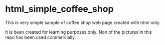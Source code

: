 # html_simple_coffee_shop
This is very simple sample of coffee shop web page created with html only.

It is been created for learning purposes only. Non of the pictures in this repo has been used commercially.